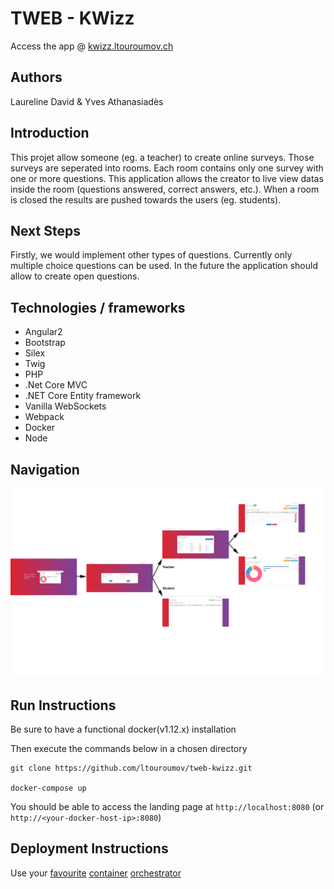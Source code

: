 # TWEB - KWizz

Access the app @ [kwizz.ltouroumov.ch](http://kwizz.ltouroumov.ch/)

## Authors
Laureline David & Yves Athanasiadès

## Introduction
This projet allow someone (eg. a teacher) to create online surveys. Those surveys are seperated into rooms. Each room contains only one survey with one or more questions. This application allows the creator to live view datas inside the room (questions answered, correct answers, etc.). When a room is closed the results are pushed towards the users (eg. students).

## Next Steps
Firstly, we would implement other types of questions. Currently only multiple choice questions can be used. In the future the application should allow to create open questions.

## Technologies / frameworks
  * Angular2
  * Bootstrap
  * Silex
  * Twig
  * PHP
  * .Net Core MVC
  * .NET Core Entity framework
  * Vanilla WebSockets
  * Webpack
  * Docker
  * Node

## Navigation
![image](nav_chart.png)

## Run Instructions
Be sure to have a functional docker(v1.12.x) installation

Then execute the commands below in a chosen directory

```
git clone https://github.com/ltouroumov/tweb-kwizz.git

docker-compose up
```

You should be able to access the landing page at `http://localhost:8080` (or `http://<your-docker-host-ip>:8080`)

## Deployment Instructions

Use your [favourite](http://k8s.io) [container](http://dcos.io) [orchestrator](http://rancher.com)

